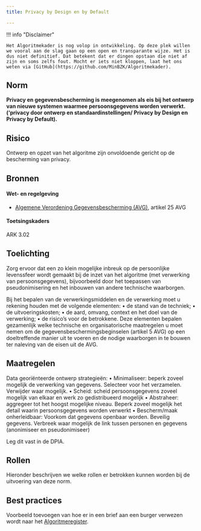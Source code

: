 ```yaml
---
title: Privacy by Design en by Default

---
```


!!! info "Disclaimer"

    Het Algoritmekader is nog volop in ontwikkeling. Op deze plek willen we vooral aan de slag gaan op een open en transparante wijze. Het is dus niet definitief. Dat betekent dat er dingen opstaan die niet af zijn en soms zelfs fout. Mocht er iets niet kloppen, laat het ons weten via [GitHub](https://github.com/MinBZK/Algoritmekader).


## Norm
**Privacy en gegevensbescherming is meegenomen als eis bij het ontwerp van nieuwe systemen waarmee persoonsgegevens worden verwerkt. (‘privacy door ontwerp en standaardinstellingen/ Privacy by Design en Privacy by Default).**

## Risico
Ontwerp en opzet van het algoritme zijn onvoldoende gericht op  de bescherming van privacy.

## Bronnen

#### Wet- en regelgeving

- [Algemene Verordening Gegevensbescherming (AVG)](https://eur-lex.europa.eu/legal-content/NL/TXT/HTML/?uri=CELEX:32016R0679&qid=1685451198313), artikel 25 AVG

#### Toetsingskaders
ARK 3.02

## Toelichting
Zorg ervoor dat een zo klein mogelijke inbreuk op de persoonlijke levenssfeer wordt gemaakt bij de inzet van het algoritme (met verwerking van persoonsgegevens), bijvoorbeeld door het 
toepassen van pseudonimisering en het inbouwen van andere technische waarborgen. 

Bij het bepalen van de verwerkingsmiddelen en de verwerking moet u rekening houden met de volgende elementen:
•	de stand van de techniek;
•	de uitvoeringskosten;
•	de aard, omvang, context en het doel van de verwerking;
•	de risico’s voor de betrokkene.
Deze elementen bepalen gezamenlijk welke technische en organisatorische maatregelen u moet nemen om de gegevensbeschermingsbeginselen (artikel 5 AVG) op een doeltreffende manier uit te voeren en de nodige waarborgen in te bouwen ter naleving van de eisen uit de AVG.


## Maatregelen
Data georiënteerde ontwerp strategieën:
•	Minimaliseer: beperk zoveel mogelijk de verwerking van gegevens. Selecteer voor het verzamelen. Verwijder waar mogelijk.
•	Scheid: scheid persoonsgegevens zoveel mogelijk van elkaar en werk zo gedistribueerd mogelijk
•	Abstraheer: aggregeer tot het hoogst mogelijke niveau. Beperk zoveel mogelijk het detail waarin persoonsgegevens worden verwerkt
•	Bescherm/maak onherleidbaar: Voorkom dat gegevens openbaar worden. Beveilig gegevens. Verbreek waar mogelijk de link tussen personen en gegevens (anonimiseer en pseudonimiseer)

Leg dit vast in de DPIA. 

## Rollen
Hieronder beschrijven we welke rollen er betrokken kunnen worden bij de uitvoering van deze norm. 


## Best practices
Voorbeeld toevoegen van hoe er in een brief aan een burger verwezen wordt naar het [Algoritmeregister](https://algoritmes.overheid.nl/nl). 



